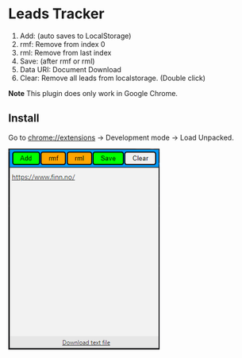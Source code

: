 # Leads Tracker

1. Add: (auto saves to LocalStorage)
2. rmf: Remove from index 0
3. rml: Remove from last index
4. Save: (after rmf or rml)
5. Data URI: Document Download
6. Clear: Remove all leads from localstorage. (Double click)

**Note** This plugin does only work in Google Chrome.

## Install
Go to [chrome://extensions](chrome://extensions) -> Development mode -> Load Unpacked.

![Screenshot](https://github.com/KjellHarald/leadstracker/blob/main/leadstracker.png?raw=true)